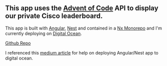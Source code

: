 This app uses the [Advent of Code](https://adventofcode.com/) API to display our private Cisco leaderboard.
---

This app is built with [Angular](https://angular.io/), [Nest](https://nestjs.com/) and contained in a [Nx Monorepo](https://nx.dev/) and I'm currently deploying on [Digital Ocean](https://www.digitalocean.com/).

[Github Repo](https://github.com/jroxbury/aoc-dashboard)

I referenced this [medium article](https://taylorackley.medium.com/deploy-an-nestjs-and-angular-nx-monorepo-to-digital-oceans-app-platform-dadb6df57020) for help on deploying Angular/Nest app to digital ocean.

